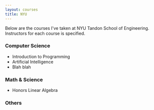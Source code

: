 ```yaml
---
layout: courses
title: NYU
---
```


Below are the courses I've taken at NYU Tandon School of Engineering.
Instructors for each course is specified.


### Computer Science

* Introduction to Programming
* Artificial Intelligence
* Blah blah


### Math & Science
* Honors Linear Algebra

### Others

